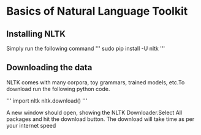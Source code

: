 # Basics of Natural Language Toolkit

## Installing NLTK
Simply run the following command
'''
sudo pip install -U nltk
'''
## Downloading the data
NLTK comes with many corpora, toy grammars, trained models, etc.To download run the following python code.

'''
import nltk
nltk.download()
'''

A new window should open, showing the NLTK Downloader.Select All packages and hit the download button.
The download will take time as per your internet speed